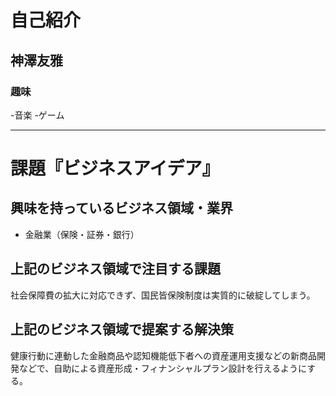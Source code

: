 # 自己紹介

## 神澤友雅

### 趣味
-音楽
-ゲーム

* * *

# 課題『ビジネスアイデア』

## 興味を持っているビジネス領域・業界

- 金融業（保険・証券・銀行）

## 上記のビジネス領域で注目する課題
社会保障費の拡大に対応できず、国民皆保険制度は実質的に破綻してしまう。

## 上記のビジネス領域で提案する解決策
健康行動に連動した金融商品や認知機能低下者への資産運用支援などの新商品開発などで、自助による資産形成・フィナンシャルプラン設計を行えるようにする。
